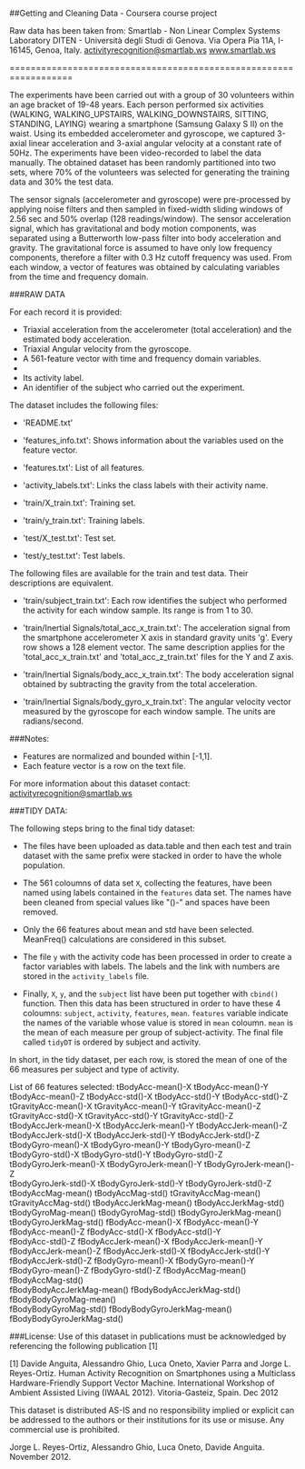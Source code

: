 ##Getting and Cleaning Data - Coursera course project

Raw data has been taken from:
Smartlab - Non Linear Complex Systems Laboratory
DITEN - Università degli Studi di Genova.
Via Opera Pia 11A, I-16145, Genoa, Italy.
activityrecognition@smartlab.ws
www.smartlab.ws
 
==================================================================

The experiments have been carried out with a group of 30 volunteers within an age bracket of 19-48 years. Each person performed six activities (WALKING, WALKING_UPSTAIRS, WALKING_DOWNSTAIRS, SITTING, STANDING, LAYING) wearing a smartphone (Samsung Galaxy S II) on the waist. Using its embedded accelerometer and gyroscope, we captured 3-axial linear acceleration and 3-axial angular velocity at a constant rate of 50Hz. The experiments have been video-recorded to label the data manually. The obtained dataset has been randomly partitioned into two sets, where 70% of the volunteers was selected for generating the training data and 30% the test data. 

The sensor signals (accelerometer and gyroscope) were pre-processed by applying noise filters and then sampled in fixed-width sliding windows of 2.56 sec and 50% overlap (128 readings/window). The sensor acceleration signal, which has gravitational and body motion components, was separated using a Butterworth low-pass filter into body acceleration and gravity. The gravitational force is assumed to have only low frequency components, therefore a filter with 0.3 Hz cutoff frequency was used. From each window, a vector of features was obtained by calculating variables from the time and frequency domain. 


###RAW DATA 

For each record it is provided:

- Triaxial acceleration from the accelerometer (total acceleration) and the estimated body acceleration.
- Triaxial Angular velocity from the gyroscope. 
- A 561-feature vector with time and frequency domain variables. 
-
- Its activity label. 
- An identifier of the subject who carried out the experiment.

The dataset includes the following files:

- 'README.txt'

- 'features_info.txt': Shows information about the variables used on the feature vector.

- 'features.txt': List of all features.

- 'activity_labels.txt': Links the class labels with their activity name.

- 'train/X_train.txt': Training set.

- 'train/y_train.txt': Training labels.

- 'test/X_test.txt': Test set.

- 'test/y_test.txt': Test labels.

The following files are available for the train and test data. Their descriptions are equivalent. 

- 'train/subject_train.txt': Each row identifies the subject who performed the activity for each window sample. Its range is from 1 to 30. 

- 'train/Inertial Signals/total_acc_x_train.txt': The acceleration signal from the smartphone accelerometer X axis in standard gravity units 'g'. Every row shows a 128 element vector. The same description applies for the 'total_acc_x_train.txt' and 'total_acc_z_train.txt' files for the Y and Z axis. 

- 'train/Inertial Signals/body_acc_x_train.txt': The body acceleration signal obtained by subtracting the gravity from the total acceleration. 

- 'train/Inertial Signals/body_gyro_x_train.txt': The angular velocity vector measured by the gyroscope for each window sample. The units are radians/second. 

###Notes: 

- Features are normalized and bounded within [-1,1].
- Each feature vector is a row on the text file.

For more information about this dataset contact: activityrecognition@smartlab.ws


###TIDY DATA: 

The following steps bring to the final tidy dataset:

- The files have been uploaded as data.table and then each test and train dataset with the same prefix were stacked in order to have the whole population.

- The 561 coloumns of data set `X`, collecting the features, have been named using labels contained in the `features` data set. The names have been cleaned from special values like "()-" and spaces have been removed.

- Only the 66 features about mean and std have been selected. MeanFreq() calculations are considered in this subset.

- The file `y` with the activity code has been processed in order to create a factor variables with labels. The labels and the link with numbers are stored in the `activity_labels` file. 

- Finally, `X`, `y`, and the `subject` list have been put together with `cbind()` function. Then this data has been structured in order to have these 4 coloumns: `subject`, `activity`, `features`, `mean`. 
`features` variable indicate the names of the variable whose value is stored in `mean` coloumn. `mean` is the mean of each measure per group of subject-activity. The final file called `tidyDT` is ordered by subject and activity.

In short, in the tidy dataset, per each row, is stored the mean of one of the 66 measures per subject and type of activity.

List of 66 features selected:
tBodyAcc-mean()-X
tBodyAcc-mean()-Y
tBodyAcc-mean()-Z
tBodyAcc-std()-X
tBodyAcc-std()-Y
tBodyAcc-std()-Z
tGravityAcc-mean()-X
tGravityAcc-mean()-Y
tGravityAcc-mean()-Z       
tGravityAcc-std()-X
tGravityAcc-std()-Y
tGravityAcc-std()-Z        
tBodyAccJerk-mean()-X
tBodyAccJerk-mean()-Y
tBodyAccJerk-mean()-Z     
tBodyAccJerk-std()-X
tBodyAccJerk-std()-Y
tBodyAccJerk-std()-Z       
tBodyGyro-mean()-X
tBodyGyro-mean()-Y
tBodyGyro-mean()-Z       
tBodyGyro-std()-X
tBodyGyro-std()-Y
tBodyGyro-std()-Z         
tBodyGyroJerk-mean()-X
tBodyGyroJerk-mean()-Y
tBodyGyroJerk-mean()-Z     
tBodyGyroJerk-std()-X
tBodyGyroJerk-std()-Y
tBodyGyroJerk-std()-Z     
tBodyAccMag-mean()
tBodyAccMag-std()
tGravityAccMag-mean()      
tGravityAccMag-std()
tBodyAccJerkMag-mean()
tBodyAccJerkMag-std()      
tBodyGyroMag-mean()
tBodyGyroMag-std()
tBodyGyroJerkMag-mean()   
tBodyGyroJerkMag-std()
fBodyAcc-mean()-X
fBodyAcc-mean()-Y          
fBodyAcc-mean()-Z
fBodyAcc-std()-X
fBodyAcc-std()-Y           
fBodyAcc-std()-Z
fBodyAccJerk-mean()-X
fBodyAccJerk-mean()-Y      
fBodyAccJerk-mean()-Z
fBodyAccJerk-std()-X
fBodyAccJerk-std()-Y       
fBodyAccJerk-std()-Z
fBodyGyro-mean()-X
fBodyGyro-mean()-Y         
fBodyGyro-mean()-Z
fBodyGyro-std()-Z
fBodyAccMag-mean()
fBodyAccMag-std()          
fBodyBodyAccJerkMag-mean()
fBodyBodyAccJerkMag-std()
fBodyBodyGyroMag-mean()    
fBodyBodyGyroMag-std()
fBodyBodyGyroJerkMag-mean()
fBodyBodyGyroJerkMag-std()


###License:
Use of this dataset in publications must be acknowledged by referencing the following publication [1] 

[1] Davide Anguita, Alessandro Ghio, Luca Oneto, Xavier Parra and Jorge L. Reyes-Ortiz. Human Activity Recognition on Smartphones using a Multiclass Hardware-Friendly Support Vector Machine. International Workshop of Ambient Assisted Living (IWAAL 2012). Vitoria-Gasteiz, Spain. Dec 2012

This dataset is distributed AS-IS and no responsibility implied or explicit can be addressed to the authors or their institutions for its use or misuse. Any commercial use is prohibited.

Jorge L. Reyes-Ortiz, Alessandro Ghio, Luca Oneto, Davide Anguita. November 2012.
